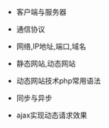 +   客户端与服务器

+   通信协议

+   网络,IP地址,端口,域名

+   静态网站,动态网站

+   动态网站技术php常用语法

+   同步与异步

+   ajax实现动态请求效果
